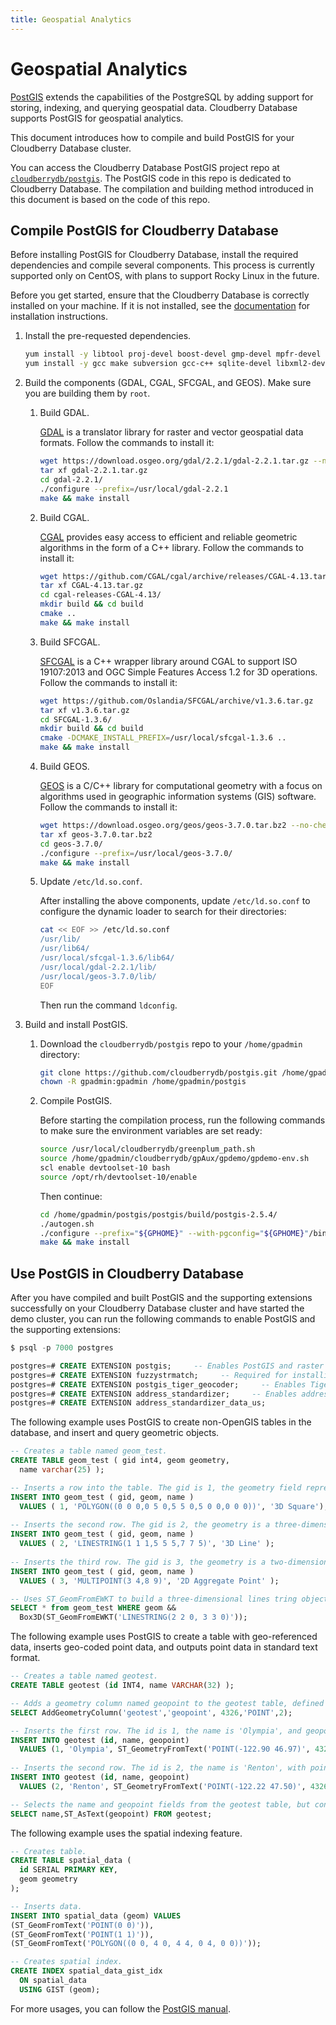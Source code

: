 ```yaml
---
title: Geospatial Analytics
---
```


# Geospatial Analytics

[PostGIS](https://postgis.net/) extends the capabilities of the PostgreSQL by adding support for storing, indexing, and querying geospatial data. Cloudberry Database supports PostGIS for geospatial analytics.

This document introduces how to compile and build PostGIS for your Cloudberry Database cluster.

You can access the Cloudberry Database PostGIS project repo at [`cloudberrydb/postgis`](https://github.com/cloudberrydb/postgis). The PostGIS code in this repo is dedicated to Cloudberry Database. The compilation and building method introduced in this document is based on the code of this repo.

## Compile PostGIS for Cloudberry Database

Before installing PostGIS for Cloudberry Database, install the required dependencies and compile several components. This process is currently supported only on CentOS, with plans to support Rocky Linux in the future.

Before you get started, ensure that the Cloudberry Database is correctly installed on your machine. If it is not installed, see the [documentation](https://cloudberry.apache.org/docs/) for installation instructions.

1. Install the pre-requested dependencies.

    ```bash
    yum install -y libtool proj-devel boost-devel gmp-devel mpfr-devel pcre-devel protobuf protobuf-c protobuf-devel protobuf-c-devel && \
    yum install -y gcc make subversion gcc-c++ sqlite-devel libxml2-devel swig expat-devel libcurl-devel python36-devel json-c
    ```

2. Build the components (GDAL, CGAL, SFCGAL, and GEOS). Make sure you are building them by `root`.

    1. Build GDAL.

        [GDAL](https://gdal.org/index.html) is a translator library for raster and vector geospatial data formats. Follow the commands to install it:

        ```bash
        wget https://download.osgeo.org/gdal/2.2.1/gdal-2.2.1.tar.gz --no-check-certificate
        tar xf gdal-2.2.1.tar.gz
        cd gdal-2.2.1/
        ./configure --prefix=/usr/local/gdal-2.2.1
        make && make install
        ```

    2. Build CGAL.

        [CGAL](https://www.cgal.org/) provides easy access to efficient and reliable geometric algorithms in the form of a C++ library. Follow the commands to install it:

        ```bash
        wget https://github.com/CGAL/cgal/archive/releases/CGAL-4.13.tar.gz
        tar xf CGAL-4.13.tar.gz
        cd cgal-releases-CGAL-4.13/
        mkdir build && cd build
        cmake ..
        make && make install
        ```

    3. Build SFCGAL.

        [SFCGAL](https://github.com/Oslandia/SFCGAL) is a C++ wrapper library around CGAL to support ISO 19107:2013 and OGC Simple Features Access 1.2 for 3D operations. Follow the commands to install it:

        ```bash
        wget https://github.com/Oslandia/SFCGAL/archive/v1.3.6.tar.gz
        tar xf v1.3.6.tar.gz
        cd SFCGAL-1.3.6/
        mkdir build && cd build
        cmake -DCMAKE_INSTALL_PREFIX=/usr/local/sfcgal-1.3.6 ..
        make && make install
        ```

    4. Build GEOS.

        [GEOS](https://libgeos.org/) is a C/C++ library for computational geometry with a focus on algorithms used in geographic information systems (GIS) software. Follow the commands to install it:

        ```bash
        wget https://download.osgeo.org/geos/geos-3.7.0.tar.bz2 --no-check-certificate
        tar xf geos-3.7.0.tar.bz2
        cd geos-3.7.0/
        ./configure --prefix=/usr/local/geos-3.7.0/
        make && make install
        ```

    5. Update `/etc/ld.so.conf`.

        After installing the above components, update `/etc/ld.so.conf` to configure the dynamic loader to search for their directories:

        ```bash
        cat << EOF >> /etc/ld.so.conf
        /usr/lib/
        /usr/lib64/
        /usr/local/sfcgal-1.3.6/lib64/
        /usr/local/gdal-2.2.1/lib/
        /usr/local/geos-3.7.0/lib/
        EOF
        ```

        Then run the command `ldconfig`.

3. Build and install PostGIS.

    1. Download the `cloudberrydb/postgis` repo to your `/home/gpadmin` directory:

        ```bash
        git clone https://github.com/cloudberrydb/postgis.git /home/gpadmin/postgis
        chown -R gpadmin:gpadmin /home/gpadmin/postgis
        ```

    2. Compile PostGIS.

        Before starting the compilation process, run the following commands to make sure the environment variables are set ready:

        ```bash
        source /usr/local/cloudberrydb/greenplum_path.sh
        source /home/gpadmin/cloudberrydb/gpAux/gpdemo/gpdemo-env.sh
        scl enable devtoolset-10 bash
        source /opt/rh/devtoolset-10/enable
        ```

        Then continue:

        ```bash
        cd /home/gpadmin/postgis/postgis/build/postgis-2.5.4/
        ./autogen.sh
        ./configure --prefix="${GPHOME}" --with-pgconfig="${GPHOME}"/bin/pg_config --with-raster --without-topology --with-gdalconfig=/usr/local/gdal-2.2.1/bin/gdal-config --with-sfcgal=/usr/local/sfcgal-1.3.6/bin/sfcgal-config --with-geosconfig=/usr/local/geos-3.7.0/bin/geos-config
        make && make install
        ```

## Use PostGIS in Cloudberry Database

After you have compiled and built PostGIS and the supporting extensions successfully on your Cloudberry Database cluster and have started the demo cluster, you can run the following commands to enable PostGIS and the supporting extensions:

```sql
$ psql -p 7000 postgres

postgres=# CREATE EXTENSION postgis;     -- Enables PostGIS and raster
postgres=# CREATE EXTENSION fuzzystrmatch;     -- Required for installing Tiger Geocoder
postgres=# CREATE EXTENSION postgis_tiger_geocoder;     -- Enables Tiger Geocoder
postgres=# CREATE EXTENSION address_standardizer;     -- Enables address_standardizer
postgres=# CREATE EXTENSION address_standardizer_data_us;
```

The following example uses PostGIS to create non-OpenGIS tables in the database, and insert and query geometric objects.

```sql
-- Creates a table named geom_test.
CREATE TABLE geom_test ( gid int4, geom geometry, 
  name varchar(25) );

-- Inserts a row into the table. The gid is 1, the geometry field represents a three-dimensional polygon object (a 3D square) using WKT format, and the name is '3D Square'.
INSERT INTO geom_test ( gid, geom, name )
  VALUES ( 1, 'POLYGON((0 0 0,0 5 0,5 5 0,5 0 0,0 0 0))', '3D Square');
  
-- Inserts the second row. The gid is 2, the geometry is a three-dimensional line string, and the name is '3D Line'.
INSERT INTO geom_test ( gid, geom, name ) 
  VALUES ( 2, 'LINESTRING(1 1 1,5 5 5,7 7 5)', '3D Line' );
  
-- Inserts the third row. The gid is 3, the geometry is a two-dimensional multi-point object, and the name is '2D Aggregate Point'.
INSERT INTO geom_test ( gid, geom, name )
  VALUES ( 3, 'MULTIPOINT(3 4,8 9)', '2D Aggregate Point' );

-- Uses ST_GeomFromEWKT to build a three-dimensional lines tring object from EWKT, then use Box3D to get the three-dimensional bounding box of that object. Use the && operator to query all rows in the geom_test table whose geom field intersects with the bounding box.
SELECT * from geom_test WHERE geom &&
  Box3D(ST_GeomFromEWKT('LINESTRING(2 2 0, 3 3 0)'));
```

The following example uses PostGIS to create a table with geo-referenced data, inserts geo-coded point data, and outputs point data in standard text format.

```sql
-- Creates a table named geotest.
CREATE TABLE geotest (id INT4, name VARCHAR(32) );

-- Adds a geometry column named geopoint to the geotest table, defined as a POINT type with 2 dimensions, and specifies its Spatial Reference System (SRID) as 4326 (representing the WGS84 geographic coordinate system).
SELECT AddGeometryColumn('geotest','geopoint', 4326,'POINT',2);

-- Inserts the first row. The id is 1, the name is 'Olympia', and geopoint is a point object build from WKT text using ST_GeometryFromText with coordinates (-122.90, 46.97) and SRID 4326.
INSERT INTO geotest (id, name, geopoint)
  VALUES (1, 'Olympia', ST_GeometryFromText('POINT(-122.90 46.97)', 4326));
  
-- Inserts the second row. The id is 2, the name is 'Renton', with point coordinates (-122.22, 47.50) and the same SRID of 4326.
INSERT INTO geotest (id, name, geopoint)
  VALUES (2, 'Renton', ST_GeometryFromText('POINT(-122.22 47.50)', 4326));

-- Selects the name and geopoint fields from the geotest table, but converts the geopoint field to standard text (WKT) format using the ST_AsText function.
SELECT name,ST_AsText(geopoint) FROM geotest;
```

The following example uses the spatial indexing feature.

```sql
-- Creates table.
CREATE TABLE spatial_data (
  id SERIAL PRIMARY KEY,
  geom geometry
);

-- Inserts data.
INSERT INTO spatial_data (geom) VALUES 
(ST_GeomFromText('POINT(0 0)')),
(ST_GeomFromText('POINT(1 1)')),
(ST_GeomFromText('POLYGON((0 0, 4 0, 4 4, 0 4, 0 0))'));

-- Creates spatial index.
CREATE INDEX spatial_data_gist_idx
  ON spatial_data
  USING GIST (geom);
```

For more usages, you can follow the [PostGIS manual](https://postgis.net/documentation/manual/).
